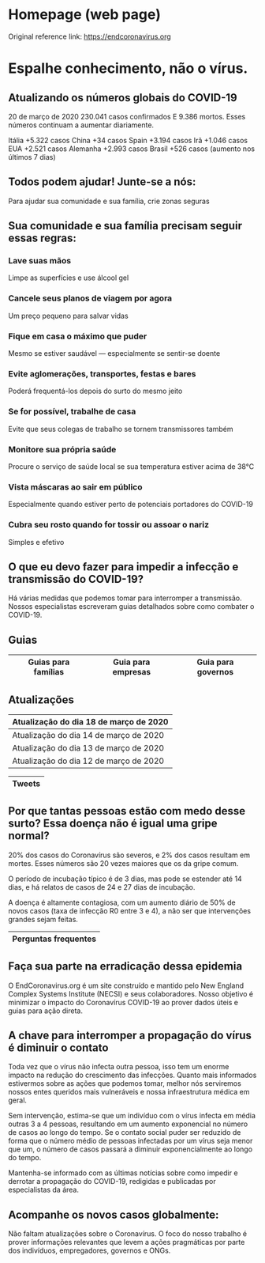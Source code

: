 # Homepage (web page)

Original reference link: https://endcoronavirus.org

# Espalhe conhecimento, não o vírus.

## Atualizando os números globais do COVID-19

20 de março de 2020
230.041 casos confirmados
E 9.386 mortos. Esses números continuam a aumentar diariamente.

Itália +5.322 casos
China +34 casos
Spain +3.194 casos
Irã +1.046 casos
EUA +2.521 casos
Alemanha +2.993 casos
Brasil +526 casos (aumento nos últimos 7 dias)

## Todos podem ajudar! Junte-se a nós:

Para ajudar sua comunidade e sua família, crie zonas seguras

## Sua comunidade e sua família precisam seguir essas regras:

### Lave suas mãos

Limpe as superfícies e use álcool gel

### Cancele seus planos de viagem por agora

Um preço pequeno para salvar vidas

### Fique em casa o máximo que puder

Mesmo se estiver saudável — especialmente se sentir-se doente

### Evite aglomerações, transportes, festas e bares

Poderá frequentá-los depois do surto do mesmo jeito

### Se for possível, trabalhe de casa

Evite que seus colegas de trabalho se tornem transmissores também

### Monitore sua própria saúde

Procure o serviço de saúde local se sua temperatura estiver acima de 38°C

### Vista máscaras ao sair em público

Especialmente quando estiver perto de potenciais portadores do COVID-19

### Cubra seu rosto quando for tossir ou assoar o nariz

Simples e efetivo

## O que eu devo fazer para impedir a infecção e transmissão do COVID-19?

Há várias medidas que podemos tomar para interromper a transmissão. Nossos especialistas escreveram guias detalhados sobre como combater o COVID-19.

## Guias

| Guias para famílias | Guia para empresas | Guia para governos |
| ------------------- | ------------------ | ------------------ |


## Atualizações

| Atualização do dia 18 de março de 2020 |
| -------------------------------------- |
| Atualização do dia 14 de março de 2020 |
| Atualização do dia 13 de março de 2020 |
| Atualização do dia 12 de março de 2020 |

| Tweets |
| ------ |


## Por que tantas pessoas estão com medo desse surto? Essa doença não é igual uma gripe normal?

20% dos casos do Coronavírus são severos, e 2% dos casos resultam em mortes. Esses números são 20 vezes maiores que os da gripe comum.

O período de incubação típico é de 3 dias, mas pode se estender até 14 dias, e há relatos de casos de 24 e 27 dias de incubação.

A doença é altamente contagiosa, com um aumento diário de 50% de novos casos (taxa de infecção R0 entre 3 e 4), a não ser que intervenções grandes sejam feitas.

| Perguntas frequentes |
| -------------------- |


## Faça sua parte na erradicação dessa epidemia

O EndCoronavirus.org é um site construído e mantido pelo New England Complex Systems Institute (NECSI) e seus colaboradores. Nosso objetivo é minimizar o impacto do Coronavírus COVID-19 ao prover dados úteis e guias para ação direta.

## A chave para interromper a propagação do vírus é diminuir o contato

Toda vez que o vírus não infecta outra pessoa, isso tem um enorme impacto na redução do crescimento das infecções. Quanto mais informados estivermos sobre as ações que podemos tomar, melhor nós serviremos nossos entes queridos mais vulneráveis ​​e nossa infraestrutura médica em geral.

Sem intervenção, estima-se que um indivíduo com o vírus infecta em média outras 3 a 4 pessoas, resultando em um aumento exponencial no número de casos ao longo do tempo. Se o contato social puder ser reduzido de forma que o número médio de pessoas infectadas por um vírus seja menor que um, o número de casos passará a diminuir exponencialmente ao longo do tempo.

Mantenha-se informado com as últimas notícias sobre como impedir e derrotar a propagação do COVID-19, redigidas e publicadas por especialistas da área.

## Acompanhe os novos casos globalmente:

Não faltam atualizações sobre o Coronavírus. O foco do nosso trabalho é prover informações relevantes que levem a ações pragmáticas por parte dos indivíduos, empregadores, governos e ONGs.
